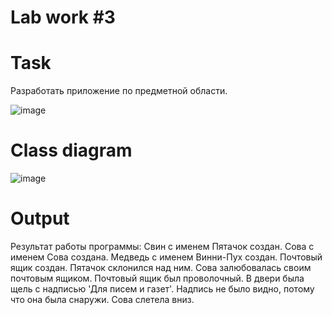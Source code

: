 # Lab work #3

# Task

Разработать приложение по предметной области.

![image](https://github.com/BZ6/ProgLab3/assets/85627560/59c64f43-de81-406a-8eaf-5dd891d943e7)

# Class diagram

![image](https://github.com/BZ6/ProgLab3/assets/85627560/5f0a5ebb-7628-4f26-b310-6a6434751209)

# Output

  Результат работы программы:
  Свин с именем Пятачок создан.
  Сова с именем Сова создана.
  Медведь с именем Винни-Пух создан.
  Почтовый ящик создан.
  Пятачок склонился над ним.
  Сова залюбовалась своим почтовым ящиком.
  Почтовый ящик был проволочный.
  В двери была щель с надписью 'Для писем и газет'.
  Надпись не было видно, потому что она была снаружи.
  Сова слетела вниз.
